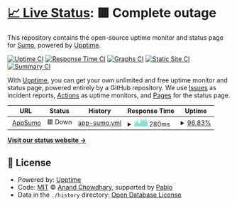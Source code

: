 # [📈 Live Status](https://updates.appsumo.com): <!--live status--> **🟥 Complete outage**

This repository contains the open-source uptime monitor and status page for [Sumo](https://www.sumo.com), powered by [Upptime](https://github.com/upptime/upptime).

[![Uptime CI](https://github.com/appsumo/updates/workflows/Uptime%20CI/badge.svg)](https://github.com/appsumo/updates/actions?query=workflow%3A%22Uptime+CI%22)
[![Response Time CI](https://github.com/appsumo/updates/workflows/Response%20Time%20CI/badge.svg)](https://github.com/appsumo/updates/actions?query=workflow%3A%22Response+Time+CI%22)
[![Graphs CI](https://github.com/appsumo/updates/workflows/Graphs%20CI/badge.svg)](https://github.com/appsumo/updates/actions?query=workflow%3A%22Graphs+CI%22)
[![Static Site CI](https://github.com/appsumo/updates/workflows/Static%20Site%20CI/badge.svg)](https://github.com/appsumo/updates/actions?query=workflow%3A%22Static+Site+CI%22)
[![Summary CI](https://github.com/appsumo/updates/workflows/Summary%20CI/badge.svg)](https://github.com/appsumo/updates/actions?query=workflow%3A%22Summary+CI%22)

With [Upptime](https://upptime.js.org), you can get your own unlimited and free uptime monitor and status page, powered entirely by a GitHub repository. We use [Issues](https://github.com/appsumo/updates/issues) as incident reports, [Actions](https://github.com/appsumo/updates/actions) as uptime monitors, and [Pages](https://updates.appsumo.com) for the status page.

<!--start: status pages-->
<!-- This summary is generated by Upptime (https://github.com/upptime/upptime) -->
<!-- Do not edit this manually, your changes will be overwritten -->
<!-- prettier-ignore -->
| URL | Status | History | Response Time | Uptime |
| --- | ------ | ------- | ------------- | ------ |
| <img alt="" src="https://icons.duckduckgo.com/ip3/appsumo.com.ico" height="13"> [AppSumo](https://appsumo.com) | 🟥 Down | [app-sumo.yml](https://github.com/appsumo/updates/commits/HEAD/history/app-sumo.yml) | <details><summary><img alt="Response time graph" src="./graphs/app-sumo/response-time-week.png" height="20"> 280ms</summary><br><a href="https://updates.appsumo.com/history/app-sumo"><img alt="Response time 280" src="https://img.shields.io/endpoint?url=https%3A%2F%2Fraw.githubusercontent.com%2Fappsumo%2Fupdates%2FHEAD%2Fapi%2Fapp-sumo%2Fresponse-time.json"></a><br><a href="https://updates.appsumo.com/history/app-sumo"><img alt="24-hour response time 249" src="https://img.shields.io/endpoint?url=https%3A%2F%2Fraw.githubusercontent.com%2Fappsumo%2Fupdates%2FHEAD%2Fapi%2Fapp-sumo%2Fresponse-time-day.json"></a><br><a href="https://updates.appsumo.com/history/app-sumo"><img alt="7-day response time 280" src="https://img.shields.io/endpoint?url=https%3A%2F%2Fraw.githubusercontent.com%2Fappsumo%2Fupdates%2FHEAD%2Fapi%2Fapp-sumo%2Fresponse-time-week.json"></a><br><a href="https://updates.appsumo.com/history/app-sumo"><img alt="30-day response time 280" src="https://img.shields.io/endpoint?url=https%3A%2F%2Fraw.githubusercontent.com%2Fappsumo%2Fupdates%2FHEAD%2Fapi%2Fapp-sumo%2Fresponse-time-month.json"></a><br><a href="https://updates.appsumo.com/history/app-sumo"><img alt="1-year response time 280" src="https://img.shields.io/endpoint?url=https%3A%2F%2Fraw.githubusercontent.com%2Fappsumo%2Fupdates%2FHEAD%2Fapi%2Fapp-sumo%2Fresponse-time-year.json"></a></details> | <details><summary><a href="https://updates.appsumo.com/history/app-sumo">96.83%</a></summary><a href="https://updates.appsumo.com/history/app-sumo"><img alt="All-time uptime 96.83%" src="https://img.shields.io/endpoint?url=https%3A%2F%2Fraw.githubusercontent.com%2Fappsumo%2Fupdates%2FHEAD%2Fapi%2Fapp-sumo%2Fuptime.json"></a><br><a href="https://updates.appsumo.com/history/app-sumo"><img alt="24-hour uptime 100.00%" src="https://img.shields.io/endpoint?url=https%3A%2F%2Fraw.githubusercontent.com%2Fappsumo%2Fupdates%2FHEAD%2Fapi%2Fapp-sumo%2Fuptime-day.json"></a><br><a href="https://updates.appsumo.com/history/app-sumo"><img alt="7-day uptime 96.83%" src="https://img.shields.io/endpoint?url=https%3A%2F%2Fraw.githubusercontent.com%2Fappsumo%2Fupdates%2FHEAD%2Fapi%2Fapp-sumo%2Fuptime-week.json"></a><br><a href="https://updates.appsumo.com/history/app-sumo"><img alt="30-day uptime 96.83%" src="https://img.shields.io/endpoint?url=https%3A%2F%2Fraw.githubusercontent.com%2Fappsumo%2Fupdates%2FHEAD%2Fapi%2Fapp-sumo%2Fuptime-month.json"></a><br><a href="https://updates.appsumo.com/history/app-sumo"><img alt="1-year uptime 96.83%" src="https://img.shields.io/endpoint?url=https%3A%2F%2Fraw.githubusercontent.com%2Fappsumo%2Fupdates%2FHEAD%2Fapi%2Fapp-sumo%2Fuptime-year.json"></a></details>

<!--end: status pages-->

[**Visit our status website →**](https://updates.appsumo.com)

## 📄 License

- Powered by: [Upptime](https://github.com/upptime/upptime)
- Code: [MIT](./LICENSE) © [Anand Chowdhary](https://anandchowdhary.com), supported by [Pabio](https://pabio.com)
- Data in the `./history` directory: [Open Database License](https://opendatacommons.org/licenses/odbl/1-0/)

